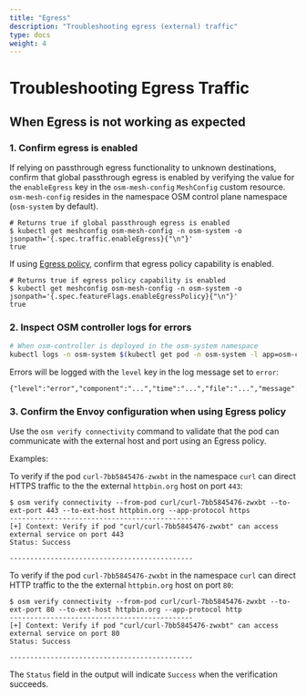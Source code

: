 ```yaml
---
title: "Egress"
description: "Troubleshooting egress (external) traffic"
type: docs
weight: 4
---
```


# Troubleshooting Egress Traffic

## When Egress is not working as expected

### 1. Confirm egress is enabled

If relying on passthrough egress functionality to unknown destinations, confirm that global passthrough egress is enabled by verifying the value for the `enableEgress` key in the `osm-mesh-config` `MeshConfig` custom resource. `osm-mesh-config` resides in the namespace OSM control plane namespace (`osm-system` by default).

```console
# Returns true if global passthrough egress is enabled
$ kubectl get meshconfig osm-mesh-config -n osm-system -o jsonpath='{.spec.traffic.enableEgress}{"\n"}'
true
```

If using [Egress policy](/docs/guides/traffic_management/egress/#1-configuring-egress-policies), confirm that egress policy capability is enabled.

```console
# Returns true if egress policy capability is enabled
$ kubectl get meshconfig osm-mesh-config -n osm-system -o jsonpath='{.spec.featureFlags.enableEgressPolicy}{"\n"}'
true
```

### 2. Inspect OSM controller logs for errors

```bash
# When osm-controller is deployed in the osm-system namespace
kubectl logs -n osm-system $(kubectl get pod -n osm-system -l app=osm-controller -o jsonpath='{.items[0].metadata.name}')
```

Errors will be logged with the `level` key in the log message set to `error`:
```console
{"level":"error","component":"...","time":"...","file":"...","message":"..."}
```

### 3. Confirm the Envoy configuration when using Egress policy

Use the `osm verify connectivity` command to validate that the pod can communicate with the external host and port using an Egress policy.

Examples:

To verify if the pod `curl-7bb5845476-zwxbt` in the namespace `curl` can direct HTTPS traffic to the the external `httpbin.org` host on port `443`:

```console
$ osm verify connectivity --from-pod curl/curl-7bb5845476-zwxbt --to-ext-port 443 --to-ext-host httpbin.org --app-protocol https
---------------------------------------------
[+] Context: Verify if pod "curl/curl-7bb5845476-zwxbt" can access external service on port 443
Status: Success

---------------------------------------------
```

To verify if the pod `curl-7bb5845476-zwxbt` in the namespace `curl` can direct HTTP traffic to the the external `httpbin.org` host on port `80`:
```console
$ osm verify connectivity --from-pod curl/curl-7bb5845476-zwxbt --to-ext-port 80 --to-ext-host httpbin.org --app-protocol http
---------------------------------------------
[+] Context: Verify if pod "curl/curl-7bb5845476-zwxbt" can access external service on port 80
Status: Success

---------------------------------------------
```

The `Status` field in the output will indicate `Success` when the verification succeeds.
